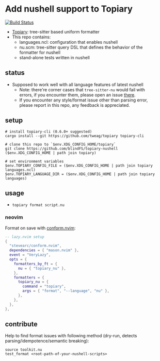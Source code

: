 # Add nushell support to Topiary
[![Build Status](https://img.shields.io/github/actions/workflow/status/blindfs/topiary-nushell/ci.yml?branch=main)](https://github.com/blindfs/topiary-nushell/actions)

* [Topiary](https://github.com/tweag/topiary): tree-sitter based uniform formatter
* This repo contains:
  - languages.ncl: configuration that enables nushell
  - nu.scm: tree-sitter query DSL that defines the behavior of the formatter for nushell
  - stand-alone tests written in nushell

## status

* Supposed to work well with all language features of latest nushell
  - Note: there're corner cases that `tree-sitter-nu` would fail with errors, if you encounter them, please open an issue [there](https://github.com/nushell/tree-sitter-nu).
  - If you encounter any style/format issue other than parsing error, please report in this repo, any feedback is appreciated.

## setup

```nushell
# install topiary-cli (0.6.0+ suggested)
cargo install --git https://github.com/tweag/topiary topiary-cli

# clone this repo to `$env.XDG_CONFIG_HOME/topiary`
git clone https://github.com/blindFS/topiary-nushell ($env.XDG_CONFIG_HOME | path join topiary)

# set environment variables
$env.TOPIARY_CONFIG_FILE = ($env.XDG_CONFIG_HOME | path join topiary languages.ncl)
$env.TOPIARY_LANGUAGE_DIR = ($env.XDG_CONFIG_HOME | path join topiary languages)
```

## usage

+ `topiary format script.nu`

### neovim

Format on save with [conform.nvim](https://github.com/stevearc/conform.nvim):

```lua
-- lazy.nvim setup
{
  "stevearc/conform.nvim",
  dependencies = { "mason.nvim" },
  event = "VeryLazy",
  opts = {
    formatters_by_ft = {
      nu = { "topiary_nu" },
    },
    formatters = {
      topiary_nu = {
        command = "topiary",
        args = { "format", "--language", "nu" },
      },
    },
  },
},
```

## contribute

Help to find format issues with following method (dry-run, detects parsing/idempotence/semantic breaking):

```nushell
source toolkit.nu
test_format <root-path-of-your-nushell-scripts>
```
